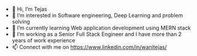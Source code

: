 - 👋 Hi, I’m Tejas
- 👀 I’m interested in Software engineering, Deep Learning and problem solving
- 🌱 I’m currently learning Web application development using MERN stack
- 💞️ I’m working as a Senior Full Stack Engineer and I have more than 2 years of work experience
- 📫 Connect with me on https://www.linkedin.com/in/wanitejas/

<!---
wanitejas/wanitejas is a ✨ special ✨ repository because its `README.md` (this file) appears on your GitHub profile.
You can click the Preview link to take a look at your changes.
--->

